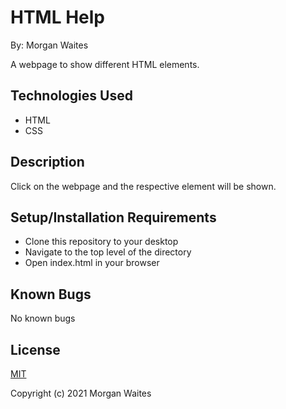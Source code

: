 # HTML Help

By: Morgan Waites

A webpage to show different HTML elements.

## Technologies Used
* HTML
* CSS

## Description

Click on the webpage and the respective element will be shown.
 
## Setup/Installation Requirements
* Clone this repository to your desktop
* Navigate to the top level of the directory
* Open index.html in your browser

## Known Bugs
No known bugs

## License
[MIT](https://opensource.org/licenses/MIT)

Copyright (c) 2021 Morgan Waites
